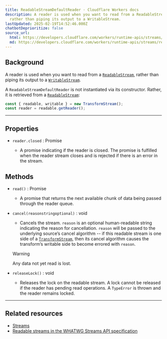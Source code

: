 ```yaml
---
title: ReadableStreamDefaultReader · Cloudflare Workers docs
description: A reader is used when you want to read from a ReadableStream,
  rather than piping its output to a WritableStream.
lastUpdated: 2025-02-19T14:52:46.000Z
chatbotDeprioritize: false
source_url:
  html: https://developers.cloudflare.com/workers/runtime-apis/streams/readablestreamdefaultreader/
  md: https://developers.cloudflare.com/workers/runtime-apis/streams/readablestreamdefaultreader/index.md
---
```


## Background

A reader is used when you want to read from a [`ReadableStream`](https://developers.cloudflare.com/workers/runtime-apis/streams/readablestream/), rather than piping its output to a [`WritableStream`](https://developers.cloudflare.com/workers/runtime-apis/streams/writablestream/).

A `ReadableStreamDefaultReader` is not instantiated via its constructor. Rather, it is retrieved from a [`ReadableStream`](https://developers.cloudflare.com/workers/runtime-apis/streams/readablestream/):

```js
const { readable, writable } = new TransformStream();
const reader = readable.getReader();
```

***

## Properties

* `reader.closed` : Promise

  * A promise indicating if the reader is closed. The promise is fulfilled when the reader stream closes and is rejected if there is an error in the stream.

## Methods

* `read()` : Promise

  * A promise that returns the next available chunk of data being passed through the reader queue.

* `cancel(reasonstringoptional)` : void

  * Cancels the stream. `reason` is an optional human-readable string indicating the reason for cancellation. `reason` will be passed to the underlying source’s cancel algorithm -- if this readable stream is one side of a [`TransformStream`](https://developers.cloudflare.com/workers/runtime-apis/streams/transformstream/), then its cancel algorithm causes the transform’s writable side to become errored with `reason`.

  Warning

  Any data not yet read is lost.

* `releaseLock()` : void

  * Releases the lock on the readable stream. A lock cannot be released if the reader has pending read operations. A `TypeError` is thrown and the reader remains locked.

***

## Related resources

* [Streams](https://developers.cloudflare.com/workers/runtime-apis/streams/)
* [Readable streams in the WHATWG Streams API specification](https://streams.spec.whatwg.org/#rs-model)
